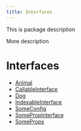 ```yaml
---
title: Interfaces
---
```


This is package description

More description

# Interfaces

- [Animal](interface.Animal.md)
- [CallableInterface](interface.CallableInterface.md)
- [Dog](interface.Dog.md) <Badge type="beta" text="Beta" />
- [IndexableInterface](interface.IndexableInterface.md)
- [SomeConfig](interface.SomeConfig.md)
- [SomePropInterface](interface.SomePropInterface.md)
- [SomeProps](interface.SomeProps.md)
